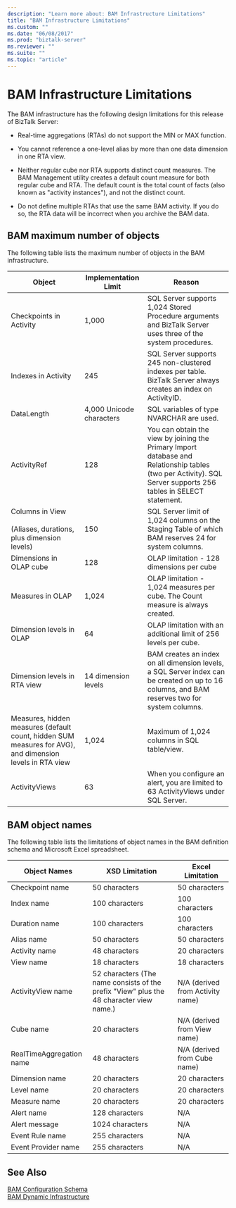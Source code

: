 ```yaml
---
description: "Learn more about: BAM Infrastructure Limitations"
title: "BAM Infrastructure Limitations"
ms.custom: ""
ms.date: "06/08/2017"
ms.prod: "biztalk-server"
ms.reviewer: ""
ms.suite: ""
ms.topic: "article"
---
```

# BAM Infrastructure Limitations
The BAM infrastructure has the following design limitations for this release of BizTalk Server:  
  
-   Real-time aggregations (RTAs) do not support the MIN or MAX function.  
  
-   You cannot reference a one-level alias by more than one data dimension in one RTA view.  
  
-   Neither regular cube nor RTA supports distinct count measures. The BAM Management utility creates a default count measure for both regular cube and RTA. The default count is the total count of facts (also known as "activity instances"), and not the distinct count.  
  
-   Do not define multiple RTAs that use the same BAM activity. If you do so, the RTA data will be incorrect when you archive the BAM data.  
  
## BAM maximum number of objects  
 The following table lists the maximum number of objects in the BAM infrastructure.  
  
|Object|Implementation Limit|Reason|  
|------------|--------------------------|------------|  
|Checkpoints in Activity|1,000|SQL Server supports 1,024 Stored Procedure arguments and BizTalk Server uses three of the system procedures.|  
|Indexes in Activity|245|SQL Server supports 245 non-clustered indexes per table. BizTalk Server always creates an index on ActivityID.|  
|DataLength|4,000 Unicode characters|SQL variables of type NVARCHAR are used.|  
|ActivityRef|128|You can obtain the view by joining the Primary Import database and Relationship tables (two per Activity). SQL Server supports 256 tables in SELECT statement.|  
|Columns in View<br /><br /> (Aliases, durations, plus dimension levels)|150|SQL Server limit of 1,024 columns on the Staging Table of which BAM reserves 24 for system columns.|  
|Dimensions in OLAP cube|128|OLAP limitation - 128 dimensions per cube|  
|Measures in OLAP|1,024|OLAP limitation - 1,024 measures per cube. The Count measure is always created.|  
|Dimension levels in OLAP|64|OLAP limitation with an additional limit of 256 levels per cube.|  
|Dimension levels in RTA view|14 dimension levels|BAM creates an index on all dimension levels, a SQL Server index can be created on up to 16 columns, and BAM reserves two for system columns.|  
|Measures, hidden measures (default count, hidden SUM measures for AVG), and dimension levels in RTA view|1,024|Maximum of 1,024 columns in SQL table/view.|  
|ActivityViews|63|When you configure an alert, you are limited to 63 ActivityViews under SQL Server.|  
  
## BAM object names  
 The following table lists the limitations of object names in the BAM definition schema and Microsoft Excel spreadsheet.  
  
|Object Names|XSD Limitation|Excel Limitation|  
|------------------|--------------------|----------------------|  
|Checkpoint name|50 characters|50 characters|  
|Index name|100 characters|100 characters|  
|Duration name|100 characters|100 characters|  
|Alias name|50 characters|50 characters|  
|Activity name|48 characters|20 characters|  
|View name|18 characters|18 characters|  
|ActivityView name|52 characters (The name consists of the prefix "View" plus the 48 character view name.)|N/A (derived from Activity name)|  
|Cube name|20 characters|N/A (derived from View name)|  
|RealTimeAggregation name|48 characters|N/A (derived from Cube name)|  
|Dimension name|20 characters|20 characters|  
|Level name|20 characters|20 characters|  
|Measure name|20 characters|20 characters|  
|Alert name|128 characters|N/A|  
|Alert message|1024 characters|N/A|  
|Event Rule name|255 characters|N/A|  
|Event Provider name|255 characters|N/A|  
  
## See Also  
 [BAM Configuration Schema](../core/bam-configuration-schema.md)   
 [BAM Dynamic Infrastructure](../core/bam-dynamic-infrastructure.md)
